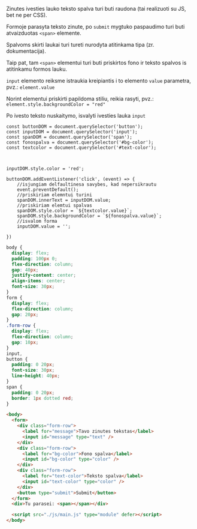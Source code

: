 Zinutes ivesties lauko teksto spalva turi buti raudona (tai realizuoti su JS, bet ne per CSS).

Formoje parasyta teksto zinute, po `submit` mygtuko paspaudimo turi buti atvaizduotas `<span>` elemente.

Spalvoms skirti laukai turi tureti nurodyta atitinkama tipa (zr. dokumentacija).

Taip pat, tam `<span>` elementui turi buti priskirtos fono ir teksto spalvos is atitinkamu formos lauku.

`input` elemento reiksme istraukia kreipiantis i to elemento `value` parametra, pvz.: `element.value`

Norint elementui priskirti papildoma stiliu, reikia rasyti, pvz.: `element.style.backgroundColor = "red"`

Po ivesto teksto nuskaitymo, isvalyti ivesties lauka `input`

```JS
const buttonDOM = document.querySelector('button');
const inputDOM = document.querySelector('input');
const spanDOM = document.querySelector('span');
const fonospalva = document.querySelector('#bg-color');
const textcolor = document.querySelector('#text-color');



inputDOM.style.color = 'red';

buttonDOM.addEventListener('click', (event) => {
    //isjungiam delfaultinesa savybes, kad nepersikrautu
    event.preventDefault();
    //priskiriam elemntui turini
    spanDOM.innerText = inputDOM.value;
    //priskiriam elemtui spalvas
    spanDOM.style.color = `${textcolor.value}`;
    spanDOM.style.backgroundColor = `${fonospalva.value}`;
    //isvalom forma
    inputDOM.value = '';

})
```

```css
body {
  display: flex;
  padding: 100px 0;
  flex-direction: column;
  gap: 40px;
  justify-content: center;
  align-items: center;
  font-size: 30px;
}
form {
  display: flex;
  flex-direction: column;
  gap: 20px;
}
.form-row {
  display: flex;
  flex-direction: column;
  gap: 10px;
}
input,
button {
  padding: 0 20px;
  font-size: 30px;
  line-height: 40px;
}
span {
  padding: 0 20px;
  border: 1px dotted red;
}
```

```html
<body>
  <form>
    <div class="form-row">
      <label for="message">Tavo zinutes tekstas</label>
      <input id="message" type="text" />
    </div>
    <div class="form-row">
      <label for="bg-color">Fono spalva</label>
      <input id="bg-color" type="color" />
    </div>
    <div class="form-row">
      <label for="text-color">Teksto spalva</label>
      <input id="text-color" type="color" />
    </div>
    <button type="submit">Submit</button>
  </form>
  <div>Tu parasei: <span></span></div>

  <script src="./js/main.js" type="module" defer></script>
</body>
```

